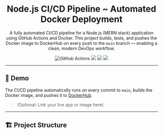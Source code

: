 <h1 align="center" id="title">Node.js CI/CD Pipeline ~ Automated Docker Deployment</h1>

<p id="description" align="center">
  A fully automated CI/CD pipeline for a Node.js (MERN stack) application using GitHub Actions and Docker. This project builds, tests, and pushes the Docker image to DockerHub on every push to the <code>main</code> branch — enabling a clean, modern DevOps workflow.
</p>

<p align="center">
  <img src="https://img.shields.io/badge/GitHub%20Actions-CI%2FCD-blue?logo=githubactions" alt="GitHub Actions">
  <img src="https://img.shields.io/badge/Docker-Automated%20Builds-blue?logo=docker">
  <img src="https://img.shields.io/badge/Status-Active-success">
  <img src="https://img.shields.io/badge/Node.js-18.x-brightgreen?logo=node.js">
</p>

---

## 🚀 Demo

The CI/CD pipeline automatically runs on every commit to `main`, builds the Docker image, and pushes it to [DockerHub](https://hub.docker.com/u/YOUR_USERNAME).  
> (Optional: Link your live app or image here)

---

## 🏗️ Project Structure


